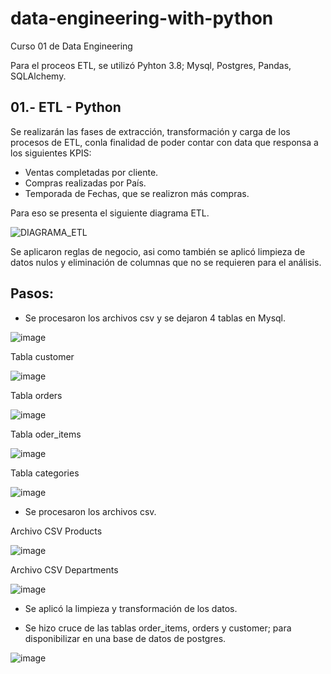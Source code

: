 # data-engineering-with-python
Curso 01 de Data Engineering

Para el proceos ETL, se utilizó Pyhton 3.8; Mysql, Postgres, Pandas, SQLAlchemy.

## 01.- ETL - Python
Se realizarán las fases de extracción, transformación y carga de los procesos de ETL, conla finalidad de poder contar con data que responsa a los siguientes KPIS:
- Ventas completadas por cliente.
- Compras realizadas por País.
- Temporada de Fechas, que se realizron más compras.

Para eso se presenta el siguiente diagrama ETL.

![DIAGRAMA_ETL](https://user-images.githubusercontent.com/76765706/177062651-33d10509-5e02-4c48-9791-04a1d813896f.png)

Se aplicaron reglas de negocio, asi como también se aplicó limpieza de datos nulos y eliminación de columnas que no se requieren para el análisis.

## Pasos:

- Se procesaron los archivos csv y se dejaron 4 tablas en Mysql.

![image](https://user-images.githubusercontent.com/76765706/177063022-ca74e63c-68fb-4c7c-9811-d535e7e2a6e1.png)


Tabla customer

![image](https://user-images.githubusercontent.com/76765706/177063039-27d1d299-2dc3-4890-b638-b0d69d1af010.png)


Tabla orders

![image](https://user-images.githubusercontent.com/76765706/177063059-386ba167-431b-48e5-a626-7b34ccc715b6.png)


Tabla oder_items

![image](https://user-images.githubusercontent.com/76765706/177063084-345ecb28-74fa-4c0b-95d8-60057fb939fb.png)


Tabla categories

![image](https://user-images.githubusercontent.com/76765706/177063103-2feaa5eb-48b9-412c-b5e1-c201af0e5cdb.png)


- Se procesaron los archivos csv.

Archivo CSV Products

![image](https://user-images.githubusercontent.com/76765706/177063139-c90305c7-54bb-42d7-a02b-a381a6dcc833.png)


Archivo CSV Departments

![image](https://user-images.githubusercontent.com/76765706/177063177-7b9ce3ca-e5de-4ef0-bec2-a5623c370a8b.png)


- Se aplicó la limpieza y transformación de los datos.

- Se hizo cruce de las tablas order_items, orders y customer; para disponibilizar en una base de datos de postgres.

![image](https://user-images.githubusercontent.com/76765706/177063212-63614fc0-0fa9-4248-b1c4-3e11e03864a5.png)


